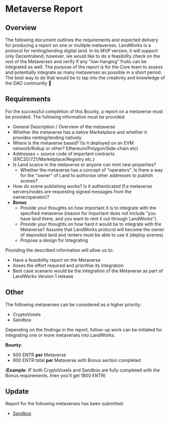 # Metaverse Report

## Overview

The following document outlines the requirements and expected delivery for producing a report on one or multiple metaverses.
LandWorks is a protocol for renting/lending digital land. In its MVP version, it will support only Decentraland, however, we would like to do a feasibility check on the rest of the Metaverses and verify if any "low-hanging" fruits can be integrated as well.
The purpose of the report is for the Core team to assess and potentially integrate as many metaverses as possible in a short period. The best way to do that would be to tap into the creativity and knowledge of the DAO community 🚀

## Requirements

For the successful completion of this Bounty, a report on a metaverse must be provided. The following information must be provided:

- General Description / Overview of the metaverse
- Whether the metaverse has a native Marketplace and whether it provides renting/lending natively
- Where is the metaverse based? (Is it deployed on an EVM network/Rollup or other? Ethereum/Polygon/Side-chain etc)
- Addresses + source code of important contracts (ERC20/721/Marketplace/Registry etc.)
- Is Land scarce in the metaverse or anyone can mint new properties?
  - Whether the metaverse has a concept of "operators". Is there a way for the "owner" of Land to authorise other addresses to publish scenes?
- How do scene publishing works? Is it authenticated (f.e metaverse servers/nodes are requesting signed messages from the owner/operator)?
- **Bonus**
  - Provide your thoughts on how important it is to integrate with the specified metaverse (reason for important does not include "you have land there, and you want to rent it out through LandWorks").
  - Provide your thoughts on how hard it would be to integrate with the Metaverse? Assume that LandWorks protocol will become the owner of deposited land and renters must be able to use it (deploy scenes)
  - Propose a design for Integrating

Providing the described information will allow us to:
- Have a feasibility report on the Metaverse
- Asses the effort required and prioritise its integration
- Best case scenario would be the integration of the Metaverse as part of LandWorks Version 1 release

## Other

The following metaverses can be considered as a higher priority:

- CryptoVoxels
- Sandbox

Depending on the findings in the report, follow-up work can be initiated for integrating one or more metaverses into LandWorks.

**Bounty**:

- 600 ENTR **per** Metaverse
- 900 ENTR total **per** Metaverse with Bonus section completed

(**Example**: IF both CryptoVoxels and Sandbox are fully completed with the Bonus requirements, then you'll get 1800 ENTR)

## Update

Report for the following metaverses has been submitted:
- [Sandbox](../results/Sandbox-report.md)